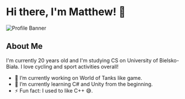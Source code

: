 # Hi there, I'm Matthew! 👋

![Profile Banner](https://i.ibb.co/8KgDhSz/383437793-329927189573335-7603402617605166825-n.jpg)

## About Me

I'm currently 20 years old and I'm studying CS on University of Bielsko-Biała. I love cycling and sport activities overall!

- 🔭 I’m currently working on World of Tanks like game.
- 🌱 I’m currently learning C# and Unity from the beginning.
- ⚡ Fun fact: I used to like C++ 😅.
